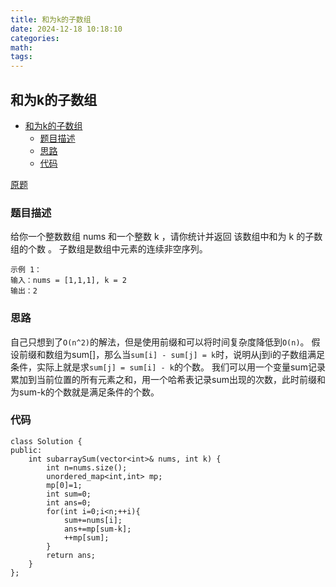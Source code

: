 ```yaml
---
title: 和为k的子数组
date: 2024-12-18 10:18:10
categories:
math:
tags:
---
```

## 和为k的子数组

<!-- TOC -->

- [和为k的子数组](#和为k的子数组)
    - [题目描述](#题目描述)
    - [思路](#思路)
    - [代码](#代码)

<!-- /TOC -->

[原题](https://leetcode.cn/problems/subarray-sum-equals-k/description)


### 题目描述
给你一个整数数组 nums 和一个整数 k ，请你统计并返回 该数组中和为 k 的子数组的个数 。
子数组是数组中元素的连续非空序列。

```
示例 1：
输入：nums = [1,1,1], k = 2
输出：2
```
### 思路
自己只想到了`O(n^2)`的解法，但是使用前缀和可以将时间复杂度降低到`O(n)`。
假设前缀和数组为sum[]，那么当`sum[i] - sum[j] = k`时，说明从j到i的子数组满足条件，实际上就是求`sum[j] = sum[i] - k`的个数。
我们可以用一个变量sum记录累加到当前位置的所有元素之和，用一个哈希表记录sum出现的次数，此时前缀和为sum-k的个数就是满足条件的个数。

### 代码
```
class Solution {
public:
    int subarraySum(vector<int>& nums, int k) {
        int n=nums.size();
        unordered_map<int,int> mp;
        mp[0]=1;
        int sum=0;
        int ans=0;
        for(int i=0;i<n;++i){
            sum+=nums[i];
            ans+=mp[sum-k];
            ++mp[sum];
        }
        return ans;
    }
};
```